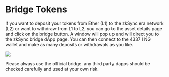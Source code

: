 # Bridge Tokens

If you want to deposit your tokens from Ether (L1) to the zkSync era network (L2) or want to withdraw from L1 to L2, you can go to the asset details page and click on the bridge button. A window will pop up and will direct you to the zkSync bridge dApp page. You can then connect to the 4337 I NG wallet and make as many deposits or withdrawals as you like.

![](https://lh6.googleusercontent.com/U2WMjyFumqQ4A40LhrThTEVD07yD29vCeMNLxk7egt\_gVyUQJJ-ejyE8EyaQaYldTJLf94TQ4cFQ3fPMq8lE27zyVKKRKsnc3jkVYXHy5WuxLSq8dIKWkZEy6J765qjtg6chvN\_nSiUAfcuu7Ke6EMM)

Please always use the official bridge. any third party dapps should be checked carefully and used at your own risk.

<figure><img src="https://lh6.googleusercontent.com/jTpeGYGRIw-FUAQDMiyuvNAMa-e_TxPz8b0qvF3jgdXui_StKSUKuJEvzUbrv9EOOLejd3mmF5ch7GscKqE-mgA0l55N-dKrBmEzhSfRwpg3ePW4Tc-GuR80myFPEkcPVYENbB9icwG8PmvHyjT3_1E" alt=""><figcaption></figcaption></figure>
